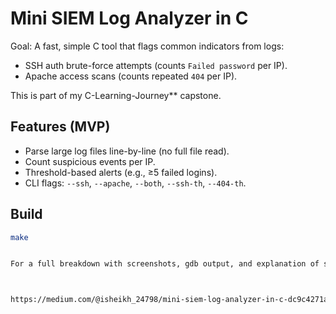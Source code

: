 # Mini SIEM Log Analyzer in C

Goal: A fast, simple C tool that flags common indicators from logs:
- SSH auth brute-force attempts (counts `Failed password` per IP).
- Apache access scans (counts repeated `404` per IP).

This is part of my C-Learning-Journey** capstone.

## Features (MVP)
- Parse large log files line-by-line (no full file read).
- Count suspicious events per IP.
- Threshold-based alerts (e.g., ≥5 failed logins).
- CLI flags: `--ssh`, `--apache`, `--both`, `--ssh-th`, `--404-th`.

## Build
```bash
make


For a full breakdown with screenshots, gdb output, and explanation of stack memory behavior, check out my Medium article:



https://medium.com/@isheikh_24798/mini-siem-log-analyzer-in-c-dc9c4271ab1e
